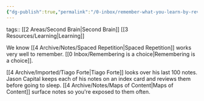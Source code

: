 ```yaml
---
{"dg-publish":true,"permalink":"/0-inbox/remember-what-you-learn-by-reviewing-recent-notes-regularly/"}
---
```


tags:: [[2 Areas/Second Brain\|Second Brain]] [[3 Resources/Learning\|Learning]] 

We know [[4 Archive/Notes/Spaced Repetition\|Spaced Repetition]] works very well to remember. [[0 Inbox/Remembering is a choice\|Remembering is a choice]].

[[4 Archive/Imported/Tiago Forte\|Tiago Forte]] looks over his last 100 notes.
Jason Capital keeps each of his notes on an index card and reviews them before going to sleep.
[[4 Archive/Notes/Maps of Content\|Maps of Content]] surface notes so you're exposed to them often.